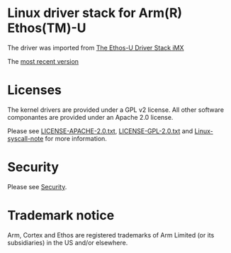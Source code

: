 # Linux driver stack for Arm(R) Ethos(TM)-U

The driver was imported from [The Ethos-U Driver Stack iMX](https://github.com/nxp-imx/ethos-u-driver-stack-imx/tree/2acb7e2626fe3ff8764019e385829105a6e210bb)

The [most recent version](https://github.com/nxp-imx/ethos-u-driver-stack-imx/tree/lf-6.6.3_1.0.0)

# Licenses

The kernel drivers are provided under a GPL v2 license. All other software
componantes are provided under an Apache 2.0 license.

Please see [LICENSE-APACHE-2.0.txt](LICENSE-APACHE-2.0.txt),
[LICENSE-GPL-2.0.txt](LICENSE-GPL-2.0.txt) and [Linux-syscall-note](Linux-syscall-note)
for more information.

# Security

Please see [Security](SECURITY.md).

# Trademark notice

Arm, Cortex and Ethos are registered trademarks of Arm Limited (or its
subsidiaries) in the US and/or elsewhere.
